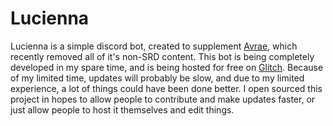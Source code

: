 # Lucienna
Lucienna is a simple discord bot, created to supplement [Avrae](https://github.com/avrae), which recently removed all of it's non-SRD content. This bot is being completely developed in my spare time, and is being hosted for free on [Glitch](https://glitch.com). Because of my limited time, updates will probably be slow, and due to my limited experience, a lot of things could have been done better. I open sourced this project in hopes to allow people to contribute and make updates faster, or just allow people to host it themselves and edit things.

